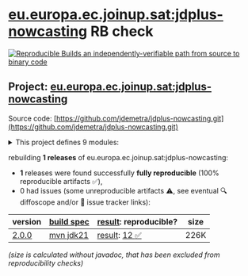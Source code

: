 [eu.europa.ec.joinup.sat:jdplus-nowcasting](https://central.sonatype.com/artifact/eu.europa.ec.joinup.sat/jdplus-nowcasting/versions) RB check
=======

[![Reproducible Builds](https://reproducible-builds.org/images/logos/rb.svg) an independently-verifiable path from source to binary code](https://reproducible-builds.org/)

## Project: [eu.europa.ec.joinup.sat:jdplus-nowcasting](https://central.sonatype.com/artifact/eu.europa.ec.joinup.sat/jdplus-nowcasting/versions)

Source code: [https://github.com/jdemetra/jdplus-nowcasting.git](https://github.com/jdemetra/jdplus-nowcasting.git)

<details><summary>This project defines 9 modules:</summary>

* [eu.europa.ec.joinup.sat:jdplus-dfm-base-api](https://central.sonatype.com/artifact/eu.europa.ec.joinup.sat/jdplus-dfm-base-api/2.0.0)
* [eu.europa.ec.joinup.sat:jdplus-dfm-base-core](https://central.sonatype.com/artifact/eu.europa.ec.joinup.sat/jdplus-dfm-base-core/2.0.0)
* [eu.europa.ec.joinup.sat:jdplus-dfm-base-parent](https://central.sonatype.com/artifact/eu.europa.ec.joinup.sat/jdplus-dfm-base-parent/2.0.0)
* [eu.europa.ec.joinup.sat:jdplus-dfm-base-r](https://central.sonatype.com/artifact/eu.europa.ec.joinup.sat/jdplus-dfm-base-r/2.0.0)
* [eu.europa.ec.joinup.sat:jdplus-nowcasting](https://central.sonatype.com/artifact/eu.europa.ec.joinup.sat/jdplus-nowcasting/2.0.0)
* [eu.europa.ec.joinup.sat:jdplus-nowcasting-base](https://central.sonatype.com/artifact/eu.europa.ec.joinup.sat/jdplus-nowcasting-base/2.0.0)
* [eu.europa.ec.joinup.sat:jdplus-nowcasting-bom](https://central.sonatype.com/artifact/eu.europa.ec.joinup.sat/jdplus-nowcasting-bom/2.0.0)
* [eu.europa.ec.joinup.sat:jdplus-nowcasting-cli](https://central.sonatype.com/artifact/eu.europa.ec.joinup.sat/jdplus-nowcasting-cli/2.0.0)
* [eu.europa.ec.joinup.sat:jdplus-nowcasting-desktop](https://central.sonatype.com/artifact/eu.europa.ec.joinup.sat/jdplus-nowcasting-desktop/2.0.0)
</details>

rebuilding **1 releases** of eu.europa.ec.joinup.sat:jdplus-nowcasting:
- **1** releases were found successfully **fully reproducible** (100% reproducible artifacts :white_check_mark:),
- 0 had issues (some unreproducible artifacts :warning:, see eventual :mag: diffoscope and/or :memo: issue tracker links):

| version | [build spec](/BUILDSPEC.md) | [result](https://reproducible-builds.org/docs/jvm/): reproducible? | size |
| -- | --------- | ------ | -- |
| [2.0.0](https://central.sonatype.com/artifact/eu.europa.ec.joinup.sat/jdplus-nowcasting/2.0.0/pom) | [mvn jdk21](jdplus-nowcasting-2.0.0.buildspec) | [result](jdplus-nowcasting-2.0.0.buildinfo): [12 :white_check_mark: ](jdplus-nowcasting-2.0.0.buildcompare) | 226K |

<i>(size is calculated without javadoc, that has been excluded from reproducibility checks)</i>
